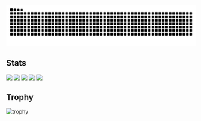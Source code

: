 ![](https://raw.githubusercontent.com/lic-akimoto/lic-akimoto/output/github-contribution-grid-snake.svg)

## Stats
![](http://github-profile-summary-cards.vercel.app/api/cards/profile-details?username=lic-akimoto&theme=gruvbox)
![](http://github-profile-summary-cards.vercel.app/api/cards/repos-per-language?username=lic-akimoto&theme=gruvbox)
![](http://github-profile-summary-cards.vercel.app/api/cards/most-commit-language?username=lic-akimoto&theme=gruvbox)
![](http://github-profile-summary-cards.vercel.app/api/cards/stats?username=lic-akimoto&theme=gruvbox)
![](http://github-profile-summary-cards.vercel.app/api/cards/productive-time?username=lic-akimoto&theme=gruvbox&utcOffset=9)

## Trophy
![trophy](https://github-profile-trophy.vercel.app/?username=lic-akimoto&theme=gruvbox)

<!--
memo
ref: https://qiita.com/Keichan_15/items/7d0595369d6b6e321ede
-->
